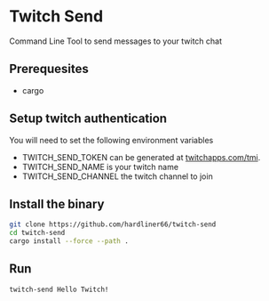 # Twitch Send

Command Line Tool to send messages to your twitch chat

## Prerequesites

- cargo

## Setup twitch authentication

You will need to set the following environment variables
- TWITCH_SEND_TOKEN can be generated at [twitchapps.com/tmi](https://twitchapps.com/tmi).
- TWITCH_SEND_NAME is your twitch name
- TWITCH_SEND_CHANNEL the twitch channel to join

## Install the binary

```bash
git clone https://github.com/hardliner66/twitch-send
cd twitch-send
cargo install --force --path .
```

## Run
```bash
twitch-send Hello Twitch!
```
